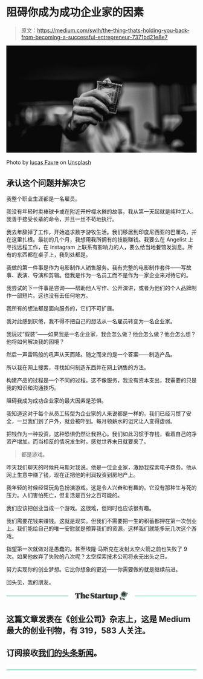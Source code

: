 # 阻碍你成为成功企业家的因素

> 原文：<https://medium.com/swlh/the-thing-thats-holding-you-back-from-becoming-a-successful-entrepreneur-7371bd21e8e7>

![](img/9b071992252dfc80c8d3be2a0c4e3bec.png)

Photo by [lucas Favre](https://unsplash.com/@we_are_rising?utm_source=medium&utm_medium=referral) on [Unsplash](https://unsplash.com?utm_source=medium&utm_medium=referral)

## 承认这个问题并解决它

我整个职业生涯都是一名雇员。

我没有年轻时卖棒球卡或在附近开柠檬水摊的故事。我从第一天起就是纯种工人。我善于接受长辈的命令，并且一丝不苟地执行。

我去年辞掉了工作，开始追求数字游牧生活。我们移居到印度尼西亚的巴厘岛，并在这里扎根。最初的几个月，我想用我所拥有的技能赚钱。我要么在 Angelist 上寻找远程工作，在 Instagram 上联系有影响力的人，要么给当地餐馆发消息。所有的东西都在桌子上，我到处都是。

我做的第一件事是作为电影制作人销售服务。我有完整的电影制作套件——写故事、表演、导演和剪辑。但我是作为一名员工而不是作为一家企业来对待它的。

我尝试的下一件事是咨询——帮助他人写作、公开演讲，或者为他们的个人品牌制作一部短片。这也没有去任何地方。

我所有的想法都是面向服务的，它们不可扩展。

我对此感到厌倦，我不得不把自己的想法从一名雇员转变为一名企业家。

我玩过“假装”——如果我是一名企业家，我会怎么做？他会怎么做？他会怎么想？他将如何解决我的困境？

然后一声雷鸣般的吼声从天而降。随之而来的是一个答案——制造产品。

所以我在网上搜索，寻找如何制造东西并在网上销售的方法。

构建产品的过程是一个不同的过程。这不像服务，我没有资本支出，我需要的只是我的知识和沟通技巧。

阻碍我成为成功企业家的最大因素是恐惧。

我知道这对于每个从员工转型为企业家的人来说都是一样的。我们已经习惯了安全，一旦我们到了户外，就会被吓到。每月领薪水的诅咒让人变得虚弱。

把钱作为一种投资，这种恐惧仍然让我担心。我们如此习惯于存钱，看着自己的净资产增加。而当相反的情况发生时，感觉世界末日就要来了。

> 都是游戏。

昨天我们聊天的时候托马斯对我说。他是一位企业家，激励我探索电子商务。他从网上生意中赚了钱，现在正把他的利润投资到房地产上。

我年轻的时候经常玩角色扮演游戏。这是令人兴奋和有趣的。它没有那种生与死的压力。人们害怕死亡，但复活是百分之百可能的。

我们应该把创业当成一个游戏。这很难，但同时也应该很有趣。

我们需要花钱来赚钱。这就是现实。但我们不需要把一生的积蓄都押在第一次创业上。我们能给自己的唯一安慰就是预算我们的资源，这样我们就能多玩几次这个游戏。

指望第一次就做对是愚蠢的。甚至埃隆·马斯克在发射太空火箭之前也失败了 9 次。如果他放弃了失败的八次呢？太空探索技术公司将永无出头之日。

努力实现你的创业梦想。它比你想象的更近——你需要做的就是继续前进。

回头见，我的朋友。

[![](img/308a8d84fb9b2fab43d66c117fcc4bb4.png)](https://medium.com/swlh)

## 这篇文章发表在《创业公司》杂志上，这是 Medium 最大的创业刊物，有 319，583 人关注。

## 订阅接收[我们的头条新闻](http://growthsupply.com/the-startup-newsletter/)。

[![](img/b0164736ea17a63403e660de5dedf91a.png)](https://medium.com/swlh)